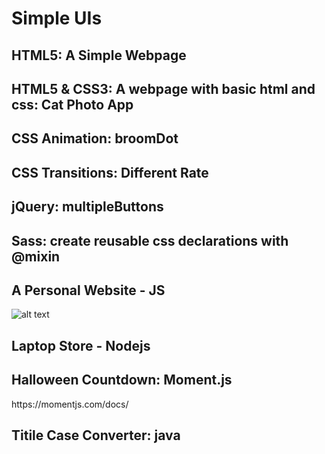 # Simple UIs

## HTML5: A Simple Webpage

## HTML5 & CSS3: A webpage with basic html and css: Cat Photo App

## CSS Animation: broomDot

## CSS Transitions: Different Rate

## jQuery: multipleButtons

## Sass: create reusable css declarations with @mixin

## A Personal Website - JS

![alt text](https://github.com/Yue-design/simple-website/blob/master/personalWebsite/Annotated%20home%20page%20wireframe.png)

## Laptop Store - Nodejs

## Halloween Countdown: Moment.js

<p>https://momentjs.com/docs/</p>

## Titile Case Converter: java
